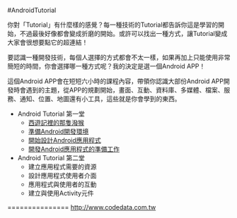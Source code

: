 #AndroidTutorial

你對「Tutorial」有什麼樣的感覺？每一種技術的Tutorial都告訴你這是學習的開始，不過最後好像都會變成折磨的開始。或許可以找出一種方式，讓Tutorial變成大家會很想要點它的超連結！

要認識一種開發技術，每個人選擇的方式都會不太一樣，如果再加上只能使用非常簡短的時間，你會選擇哪一種方式呢？我的決定是選一個Android APP！

這個Android APP會在短短六小時的課程內容，帶領你認識大部份Android  APP開發時會遇到的主題，從APP的規劃開始，畫面、互動、資料庫、多媒體、檔案、服務、通知、位置、地圖還有小工具，這些就是你會學到的東西。

*	Android Tutorial 第一堂
	*	[西遊記裡的那隻潑猴](http://www.codedata.com.tw/mobile/android-tutorial-the-1st-class-1-sunwukong/)
	*	[準備Android開發環境](http://www.codedata.com.tw/mobile/android-tutorial-the-1st-class-2-android-sdk/)
	*	[開始設計Android應用程式](http://www.codedata.com.tw/mobile/android-tutorial-the-1st-class-3-app-project/)
	*	[開發Android應用程式的準備工作](http://www.codedata.com.tw/mobile/android-tutorial-the-1st-class-4-before-developing-an-app/)
*	Android Tutorial 第二堂
	*	建立應用程式需要的資源
	*	設計應用程式使用者介面
	*	應用程式與使用者的互動
	*	建立與使用Activity元件

===============
http://www.codedata.com.tw
